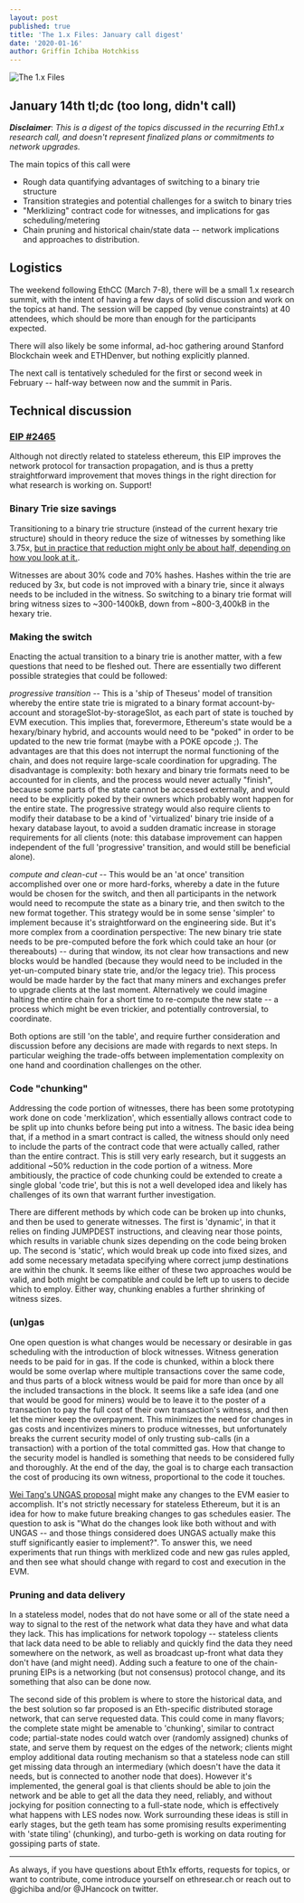 ```yaml
---
layout: post
published: true
title: 'The 1.x Files: January call digest'
date: '2020-01-16'
author: Griffin Ichiba Hotchkiss
---
```


![The 1.x Files](https://blog.ethereum.org/img/2019/12/the1xfiles_black.png "The truth is out there.")

## January 14th tl;dc (too long, didn't call)

***Disclaimer***: *This is a digest of the topics discussed in the recurring Eth1.x research call, and doesn't represent finalized plans or commitments to network upgrades.*

The main topics of this call were
* Rough data quantifying advantages of switching to a binary trie structure
* Transition strategies and potential challenges for a switch to binary tries
* "Merklizing" contract code for witnesses, and implications for gas scheduling/metering
* Chain pruning and historical chain/state data -- network implications and approaches to distribution.


## Logistics

The weekend following EthCC (March 7-8), there will be a small 1.x research summit, with the intent of having a few days of solid discussion and work on the topics at hand. The session will be capped (by venue constraints) at 40 attendees, which should be more than enough for the participants expected.

There will also likely be some informal, ad-hoc gathering around Stanford Blockchain week and ETHDenver, but nothing explicitly planned.

The next call is tentatively scheduled for the first or second week in February -- half-way between now and the summit in Paris.

## Technical discussion

### [EIP #2465](https://github.com/ethereum/EIPs/issues/2465)
Although not directly related to stateless ethereum, this EIP improves the network protocol for transaction propagation, and is thus a pretty straightforward improvement that moves things in the right direction for what research is working on. Support!

### Binary Trie size savings

Transitioning to a binary trie structure (instead of the current hexary trie structure) should in theory reduce the size of witnesses by something like 3.75x, [but in practice that reduction might only be about half, depending on how you look at it.](https://medium.com/@mandrigin/stateless-ethereum-binary-tries-experiment-b2c035497768).

Witnesses are about 30% code and 70% hashes. Hashes within the trie are reduced by 3x, but code is not improved with a binary trie, since it always needs to be included in the witness. So switching to a binary trie format will bring witness sizes to ~300-1400kB, down from ~800-3,400kB in the hexary trie.

### Making the switch
Enacting the actual transition to a binary trie is another matter, with a few questions that need to be fleshed out. There are essentially two different possible strategies that could be followed:

*progressive transition* -- This is a 'ship of Theseus' model of transition whereby the entire state trie is migrated to a binary format account-by-account and storageSlot-by-storageSlot, as each part of state is touched by EVM execution. This implies that, forevermore, Ethereum's state would be a hexary/binary hybrid, and accounts would need to be "poked" in order to be updated to the new trie format (maybe with a POKE opcode ;). The advantages are that this does not interrupt the normal functioning of the chain, and does not require large-scale coordination for upgrading. The disadvantage is complexity: both hexary and binary trie formats need to be accounted for in clients, and the process would never actually "finish", because some parts of the state cannot be accessed externally, and would need to be explicitly poked by their owners which probably wont happen for the entire state. The progressive strategy would also require clients to modify their database to be a kind of 'virtualized' binary trie inside of a hexary database layout, to avoid a sudden dramatic increase in storage requirements for all clients (note: this database improvement can happen independent of the full 'progressive' transition, and would still be beneficial alone).

*compute and clean-cut* -- This would be an 'at once' transition accomplished over one or more hard-forks, whereby a date in the future would be chosen for the switch, and then all participants in the network would need to recompute the state as a binary trie, and then switch to the new format together. This strategy would be in some sense 'simpler' to implement because it's straightforward on the engineering side. But it's more complex from a coordination perspective: The new binary trie state needs to be pre-computed before the fork which could take an hour (or thereabouts) -- during that window, its not clear how transactions and new blocks would be handled (because they would need to be included in the yet-un-computed binary state trie, and/or the legacy trie). This process would be made harder by the fact that many miners and exchanges prefer to upgrade clients at the last moment. Alternatively we could imagine halting the entire chain for a short time to re-compute the new state -- a process which might be even trickier, and potentially controversial, to coordinate.

Both options are still 'on the table', and require further consideration and discussion before any decisions are made with regards to next steps. In particular weighing the trade-offs between implementation complexity on one hand and coordination challenges on the other.

### Code "chunking"
Addressing the code portion of witnesses, there has been some prototyping work done on code 'merklization', which essentially allows contract code to be split up into chunks before being put into a witness. The basic idea being that, if a method in a smart contract is called, the witness should only need to include the parts of the contract code that were actually called, rather than the entire contract. This is still very early research, but it suggests an additional ~50% reduction in the code portion of a witness. More ambitiously, the practice of code chunking could be extended to create a single global 'code trie', but this is not a well developed idea and likely has challenges of its own that warrant further investigation.

There are different methods by which code can be broken up into chunks, and then be used to generate witnesses. The first is 'dynamic', in that it relies on finding JUMPDEST instructions, and cleaving near those points, which results in variable chunk sizes depending on the code being broken up. The second is 'static', which would break up code into fixed sizes, and add some necessary metadata specifying where correct jump destinations are within the chunk. It seems like either of these two approaches would be valid, and both might be compatible and could be left up to users to decide which to employ. Either way, chunking enables a further shrinking of witness sizes.

### (un)gas
One open question is what changes would be necessary or desirable in gas scheduling with the introduction of block witnesses. Witness generation needs to be paid for in gas. If the code is chunked, within a block there would be some overlap where multiple transactions cover the same code, and thus parts of a block witness would be paid for more than once by all the included transactions in the block. It seems like a safe idea (and one that would be good for miners) would be to leave it to the poster of a transaction to pay the full cost of their own transaction's witness, and then let the miner keep the overpayment. This minimizes the need for changes in gas costs and incentivizes miners to produce witnesses, but unfortunately breaks the current security model of only trusting sub-calls (in a transaction) with a portion of the total committed gas. How that change to the security model is handled is something that needs to be considered fully and thoroughly. At the end of the day, the goal is to charge each transaction the cost of producing its own witness, proportional to the code it touches.

[Wei Tang's UNGAS proposal](https://ethereum.corepaper.org/compatibility/forward/#remove-gas-observables-and-better-error-handling) might make any changes to the EVM easier to accomplish. It's not strictly necessary for stateless Ethereum, but it is an idea for how to make future breaking changes to gas schedules easier. The question to ask is "What do the changes look like both without and with UNGAS -- and those things considered does UNGAS actually make this stuff significantly easier to implement?". To answer this, we need experiments that run things with merklized code and new gas rules appled, and then see what should change with regard to cost and execution in the EVM.

### Pruning and data delivery
In a stateless model, nodes that do not have some or all of the state need a way to signal to the rest of the network what data they have and what data they lack. This has implications for network topology -- stateless clients that lack data need to be able to reliably and quickly find the data they need somewhere on the network, as well as broadcast up-front what data they don't have (and might need). Adding such a feature to one of the chain-pruning EIPs is a networking (but not consensus) protocol change, and its something that also can be done now.

The second side of this problem is where to store the historical data, and the best solution so far proposed is an Eth-specific distributed storage network, that can serve requested data. This could come in many flavors; the complete state might be amenable to 'chunking', similar to contract code; partial-state nodes could watch over (randomly assigned) chunks of state, and serve them by request on the edges of the network; clients might employ additional data routing mechanism so that a stateless node can still get missing data through an intermediary (which doesn't have the data it needs, but is connected to another node that does). However it's implemented, the general goal is that clients should be able to join the network and be able to get all the data they need, reliably, and without jockying for position connecting to a full-state node, which is effectively what happens with LES nodes now. Work surrounding these ideas is still in early stages, but the geth team has some promising results experimenting with 'state tiling' (chunking), and turbo-geth is working on data routing for gossiping parts of state.

---

As always, if you have questions about Eth1x efforts, requests for topics, or want to contribute, come introduce yourself on ethresear.ch or reach out to @gichiba and/or @JHancock on twitter.
